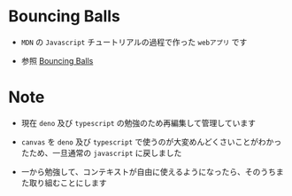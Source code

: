 # Bouncing Balls

-   `MDN` の `Javascript` チュートリアルの過程で作った `webアプリ` です

-   参照 [Bouncing Balls](https://developer.mozilla.org/en-US/docs/Learn/JavaScript/Objects/Adding_bouncing_balls_features)

# Note

-   現在 `deno` 及び `typescript` の勉強のため再編集して管理しています

-   `canvas` を `deno` 及び `typescript` で使うのが大変めんどくさいことがわかったため、一旦通常の `javascript` に戻しました

-   一から勉強して、コンテキストが自由に使えるようになったら、そのうちまた取り組むことにします
